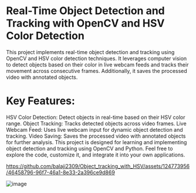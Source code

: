 
# Real-Time Object Detection and Tracking with OpenCV and HSV Color Detection

This project implements real-time object detection and tracking using OpenCV and HSV color detection techniques. It leverages computer vision to detect objects based on their color in live webcam feeds and tracks their movement across consecutive frames. Additionally, it saves the processed video with annotated objects.

# Key Features:

HSV Color Detection: Detect objects in real-time based on their HSV color range.
Object Tracking: Tracks detected objects across video frames.
Live Webcam Feed: Uses live webcam input for dynamic object detection and tracking.
Video Saving: Saves the processed video with annotated objects for further analysis.
This project is designed for learning and implementing object detection and tracking using OpenCV and Python. Feel free to explore the code, customize it, and integrate it into your own applications.


https://github.com/balaji2309/Object_tracking_with_HSV/assets/124773956/46458796-96f7-46a1-8e33-2a396ce9d869

![image](https://github.com/balaji2309/Object_tracking_with_HSV/assets/124773956/c4381060-c886-4ad0-bb4b-6acb1b25e7b2)
